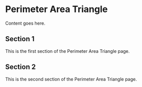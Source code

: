 # Perimeter Area Triangle

Content goes here.

## Section 1

This is the first section of the Perimeter Area Triangle page.

## Section 2

This is the second section of the Perimeter Area Triangle page.

